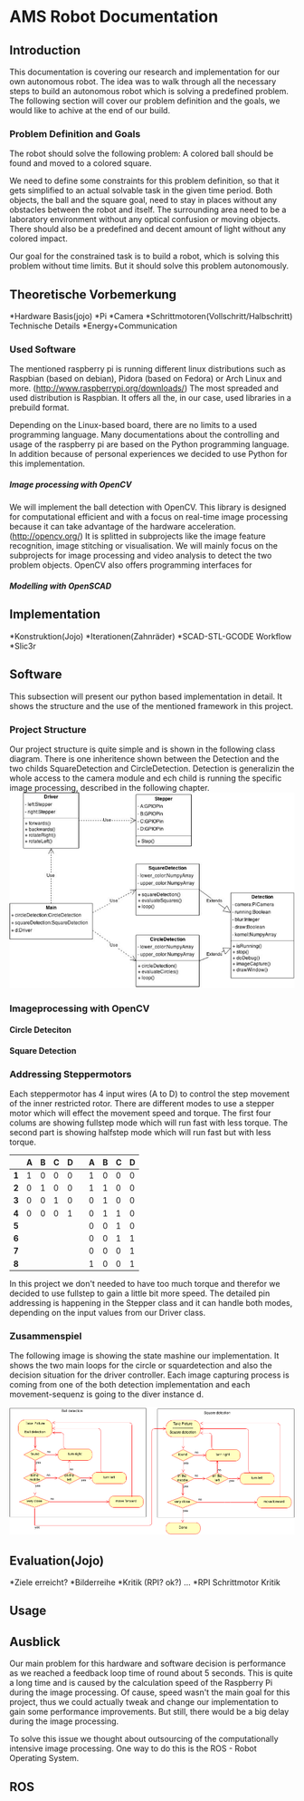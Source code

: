 AMS Robot Documentation
=======================

Introduction
------------
This documentation is covering our research and implementation for our own autonomous robot. The idea was to walk through all the necessary steps to build an autonomous robot which is solving a predefined problem. The following section will cover our problem definition and the goals, we would like to achive at the end of our build.

### Problem Definition and Goals

The robot should solve the following problem: A colored ball should be found and moved to a colored square. 

We need to define some constraints for this problem definition, so that it gets simplified to an actual solvable task in the given time period. Both objects, the ball and the square goal, need to stay in places without any obstacles between the robot and itself. The surrounding area need to be a laboratory environment without any optical confusion or moving objects. There should also be a predefined and decent amount of light without any colored impact.

Our goal for the constrained task is to build a robot, which is solving this problem without time limits. But it should solve this problem autonomously.


Theoretische Vorbemerkung
-------------------------
*Hardware Basis(jojo)
*Pi
*Camera
*Schrittmotoren(Vollschritt/Halbschritt) Technische Details
*Energy+Communication

### Used Software

The mentioned raspberry pi is running different linux distributions such as Raspbian (based on debian), Pidora (based on Fedora) or Arch Linux and more. (http://www.raspberrypi.org/downloads/) The most spreaded and used distribution is Raspbian. It offers all the, in our case, used libraries in a prebuild format.

Depending on the Linux-based board, there are no limits to a used programming language. Many documentations about the controlling and usage of the raspberry pi are based on the Python programming language. In addition because of personal experiences we decided to use Python for this implementation.

##### Image processing with OpenCV

We will implement the ball detection with OpenCV. This library is designed for computational efficient and with a focus on real-time image processing because it can take advantage of the hardware acceleration.(http://opencv.org/) It is splitted in subprojects like the image feature recognition, image stitching or visualisation. We will mainly focus on the subprojects for image processing and video analysis to detect the two problem objects. OpenCV also offers programming interfaces for 

##### Modelling with OpenSCAD



Implementation
--------------

*Konstruktion(Jojo)
*Iterationen(Zahnräder)
*SCAD-STL-GCODE Workflow
*Slic3r



## Software

This subsection will present our python based implementation in detail. It shows the structure and the use of the mentioned framework in this project.

### Project Structure
Our project structure is quite simple and is shown in the following class diagram. There is one inheritence shown between the Detection and the two childs SquareDetection and CircleDetection. Detection is generalizin the whole access to the camera module and ech child is running the specific image processing, described in the following chapter. ![image](ClassDiagram.jpg)

### Imageprocessing with OpenCV

#### Circle Deteciton
#### Square Detection


### Addressing Steppermotors

Each steppermotor has 4 input wires (A to D) to control the step movement of the inner restricted rotor. There are different modes to use a stepper motor which will effect the movement speed and torque. The first four colums are showing fullstep mode which will run fast with less torque. The second part is showing halfstep mode which will run fast but with less torque.

|       | A | B | C | D |   | A | B | C | D |
|-------|---|---|---|---|---|---|---|---|---|
| **1** | 1 | 0 | 0 | 0 |   | 1 | 0 | 0 | 0 |
| **2** | 0 | 1 | 0 | 0 |   | 1 | 1 | 0 | 0 |
| **3** | 0 | 0 | 1 | 0 |   | 0 | 1 | 0 | 0 |
| **4** | 0 | 0 | 0 | 1 |   | 0 | 1 | 1 | 0 |
| **5** |   |   |   |   |   | 0 | 0 | 1 | 0 |
| **6** |   |   |   |   |   | 0 | 0 | 1 | 1 |
| **7** |   |   |   |   |   | 0 | 0 | 0 | 1 |
| **8** |   |   |   |   |   | 1 | 0 | 0 | 1 |

In this project we don't needed to have too much torque and therefor we decided to use fullstep to gain a little bit more speed. The detailed pin addressing is happening in the Stepper class and it can handle both modes, depending on the input values from our Driver class.

### Zusammenspiel

The following image is showing the state mashine our implementation. It shows the two main loops for the circle or squardetection and also the decision situation for the driver controller. Each image capturing process is coming from one of the both detection implementation and each movement-sequenz is going to the diver instance d.

![image](presentation/final/process.png)


Evaluation(Jojo)
----------
*Ziele erreicht?
*Bilderreihe
*Kritik (RPI? ok?) ...
*RPI Schrittmotor Kritik

Usage
-----


Ausblick
--------
Our main problem for this hardware and software decision is performance as we reached a feedback loop time of round about 5 seconds. This is quite a long time and is caused by the calculation speed of the Raspberry Pi during the image processing. Of cause, speed wasn't the main goal for this project, thus we could actually tweak and change our implementation to gain some performance improvements. But still, there would be a big delay during the image processing.

To solve this issue we thought about outsourcing of the computationally intensive image processing. One way to do this is the ROS - Robot Operating System. 

## ROS


